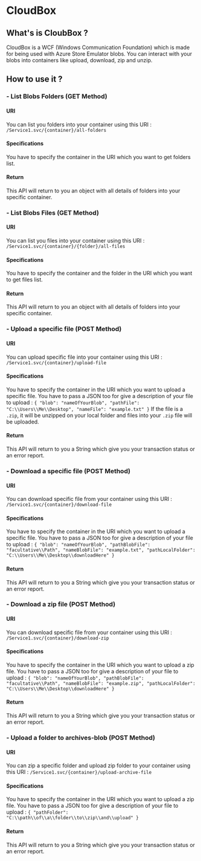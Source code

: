 # CloudBox

## What's is CloubBox ? 

CloudBox is a WCF (Windows Communication Foundation) which is made for being used with Azure Store Emulator blobs. 
You can interact with your blobs into containers like upload, download, zip and unzip. 

## How to use it ?

### - List Blobs Folders (GET Method) 
#### URI
You can list you folders into your container using this URI : 
`/Service1.svc/{container}/all-folders`

#### Specifications 
You have to specify the container in the URI which you want to get folders list.

#### Return 
This API will return to you an object with all details of folders into your specific container.

### - List Blobs Files (GET Method)
#### URI
You can list you files into your container using this URI : 
`/Service1.svc/{container}/{folder}/all-files`

#### Specifications 
You have to specify the container and the folder in the URI which you want to get files list.

#### Return 
This API will return to you an object with all details of folders into your specific container.

### - Upload a specific file (POST Method)
#### URI
You can upload specific file into your container using this URI : 
`/Service1.svc/{container}/upload-file`

#### Specifications 
You have to specify the container in the URI which you want to upload a specific file.
You have to pass a JSON too for give a description of your file to upload : 
`
{
	"blob": "nameOfYourBlob",
	"pathFile": "C:\\Users\\Me\\Desktop",
	"nameFile": "example.txt"
}
`
If the file is a `.zip`, it will be unzipped on your local folder and files into your `.zip` file will be uploaded.

#### Return 
This API will return to you a String which give you your transaction status or an error report.

### - Download a specific file (POST Method)
#### URI
You can download specific file from your container using this URI : 
`/Service1.svc/{container}/download-file`

#### Specifications 
You have to specify the container in the URI which you want to upload a specific file.
You have to pass a JSON too for give a description of your file to upload : 
`
{
	"blob": "nameOfYourBlob",
	"pathBlobFile": "facultative\\Path",
	"nameBlobFile": "example.txt",
	"pathLocalFolder": "C:\\Users\\Me\\Desktop\\downloadHere"
}
`

#### Return 
This API will return to you a String which give you your transaction status or an error report.

### - Download a zip file (POST Method)
#### URI
You can download specific file from your container using this URI : 
`/Service1.svc/{container}/download-zip`

#### Specifications 
You have to specify the container in the URI which you want to upload a zip file.
You have to pass a JSON too for give a description of your file to upload : 
`
{
	"blob": "nameOfYourBlob",
	"pathBlobFile": "facultative\\Path",
	"nameBlobFile": "example.zip",
	"pathLocalFolder": "C:\\Users\\Me\\Desktop\\downloadHere"
}
`

#### Return 
This API will return to you a String which give you your transaction status or an error report.

### - Upload a folder to archives-blob (POST Method)
#### URI
You can zip a specific folder and upload zip folder to your container using this URI : 
`/Service1.svc/{container}/upload-archive-file`

#### Specifications 
You have to specify the container in the URI which you want to upload a zip file.
You have to pass a JSON too for give a description of your file to upload : 
`
{
	"pathFolder": "C:\\path\\of\\a\\folder\\to\\zip\\and\\upload"
}
`

#### Return 
This API will return to you a String which give you your transaction status or an error report.
